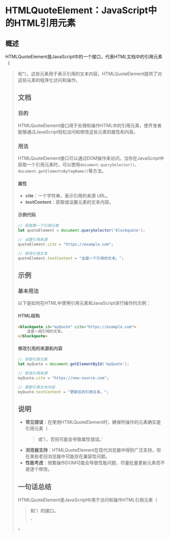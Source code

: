 <!--
Meta Description: # HTMLQuoteElement：JavaScript中的HTML引用元素 ## 概述 HTMLQuoteElement是JavaScript中的一个接口，代表HTML文档中的引用元素（<blockquote>和<q>）。这些元素用于表示引用的文本内容，HTMLQuoteElement提供了对这...
Meta Keywords: blockquote, myquote, document, cite, textcontent
-->

# HTMLQuoteElement：JavaScript中的HTML引用元素

## 概述
HTMLQuoteElement是JavaScript中的一个接口，代表HTML文档中的引用元素（<blockquote>和<q>）。这些元素用于表示引用的文本内容，HTMLQuoteElement提供了对这些元素的程序化访问和操作。

## 文档
### 目的
HTMLQuoteElement接口用于处理和操作HTML中的引用元素，使开发者能够通过JavaScript轻松访问和修改这些元素的属性和内容。

### 用法
HTMLQuoteElement接口可以通过DOM操作来访问。当你在JavaScript中获取一个引用元素时，可以使用`document.querySelector()`、`document.getElementsByTagName()`等方法。

#### 属性
- **cite**：一个字符串，表示引用的来源 URL。
- **textContent**：获取或设置元素的文本内容。

#### 示例代码
```javascript
// 获取第一个引用元素
let quoteElement = document.querySelector('blockquote');

// 设置引用来源
quoteElement.cite = "https://example.com";

// 修改引用文本
quoteElement.textContent = "这是一个引用的文本。";
```

## 示例
### 基本用法
以下是如何在HTML中使用引用元素和JavaScript进行操作的示例：

#### HTML结构
```html
<blockquote id="myQuote" cite="https://example.com">
    这是一段引用的文本。
</blockquote>
```

#### 修改引用的来源和内容
```javascript
// 获取引用元素
let myQuote = document.getElementById('myQuote');

// 修改引用来源
myQuote.cite = "https://new-source.com";

// 更新引用文本内容
myQuote.textContent = "更新后的引用文本。";
```

## 说明
- **常见错误**：在使用HTMLQuoteElement时，确保所操作的元素确实是引用元素（<blockquote>或<q>），否则可能会导致属性错误。
- **浏览器支持**：HTMLQuoteElement在现代浏览器中得到广泛支持，但在某些老旧浏览器中可能存在兼容性问题。
- **性能考虑**：频繁操作DOM可能会导致性能问题，尽量批量更新元素而不是逐个修改。

## 一句话总结
HTMLQuoteElement是JavaScript中用于访问和操作HTML引用元素（<blockquote>和<q>）的接口。